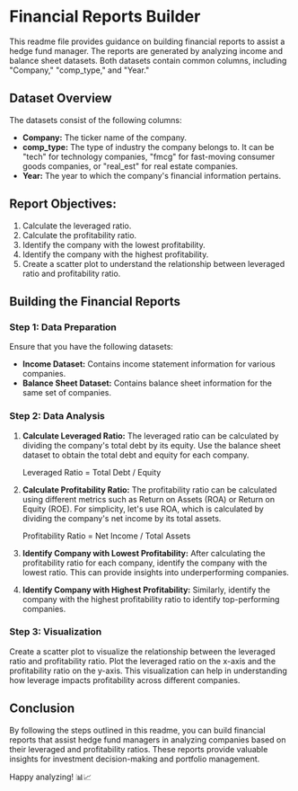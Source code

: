 # Financial Reports Builder

This readme file provides guidance on building financial reports to assist a hedge fund manager. The reports are generated by analyzing income and balance sheet datasets. Both datasets contain common columns, including "Company," "comp_type," and "Year."

## Dataset Overview

The datasets consist of the following columns:

- **Company:** The ticker name of the company.
- **comp_type:** The type of industry the company belongs to. It can be "tech" for technology companies, "fmcg" for fast-moving consumer goods companies, or "real_est" for real estate companies.
- **Year:** The year to which the company's financial information pertains.

## Report Objectives:

1. Calculate the leveraged ratio.
2. Calculate the profitability ratio.
3. Identify the company with the lowest profitability.
4. Identify the company with the highest profitability.
5. Create a scatter plot to understand the relationship between leveraged ratio and profitability ratio.

## Building the Financial Reports

### Step 1: Data Preparation

Ensure that you have the following datasets:

- **Income Dataset:** Contains income statement information for various companies.
- **Balance Sheet Dataset:** Contains balance sheet information for the same set of companies.

### Step 2: Data Analysis

1. **Calculate Leveraged Ratio:** The leveraged ratio can be calculated by dividing the company's total debt by its equity. Use the balance sheet dataset to obtain the total debt and equity for each company.
   
   Leveraged Ratio = Total Debt / Equity

2. **Calculate Profitability Ratio:** The profitability ratio can be calculated using different metrics such as Return on Assets (ROA) or Return on Equity (ROE). For simplicity, let's use ROA, which is calculated by dividing the company's net income by its total assets.

   Profitability Ratio = Net Income / Total Assets

3. **Identify Company with Lowest Profitability:** After calculating the profitability ratio for each company, identify the company with the lowest ratio. This can provide insights into underperforming companies.

4. **Identify Company with Highest Profitability:** Similarly, identify the company with the highest profitability ratio to identify top-performing companies.

### Step 3: Visualization

Create a scatter plot to visualize the relationship between the leveraged ratio and profitability ratio. Plot the leveraged ratio on the x-axis and the profitability ratio on the y-axis. This visualization can help in understanding how leverage impacts profitability across different companies.

## Conclusion

By following the steps outlined in this readme, you can build financial reports that assist hedge fund managers in analyzing companies based on their leveraged and profitability ratios. These reports provide valuable insights for investment decision-making and portfolio management.

Happy analyzing! 📊📈

